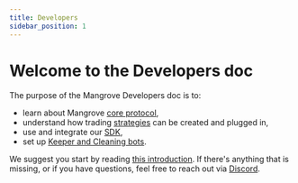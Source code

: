 ```yaml
---
title: Developers
sidebar_position: 1
---
```


# Welcome to the Developers doc

The purpose of the Mangrove Developers doc is to:

* learn about Mangrove [core protocol](./contracts/README.md),
* understand how trading [strategies](./strat-lib/README.md) can be created and plugged in,
* use and integrate our [SDK](./SDK/README.md),
* set up [Keeper and Cleaning bots](./keeper-bots/README.md).


We suggest you start by reading [this introduction](./contracts/README.md).
If there's anything that is missing, or if you have questions, feel free to reach out via [Discord](https://discord.gg/rk9Qthz5YE).